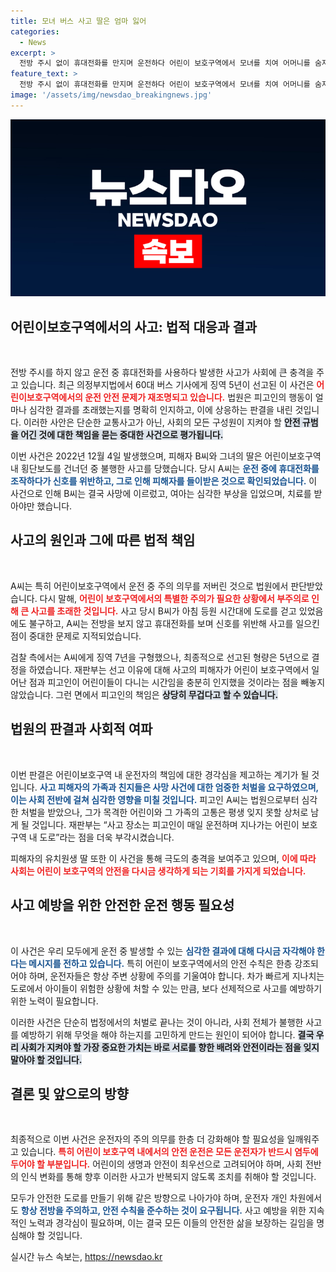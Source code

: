 ```yaml
---
title: 모녀 버스 사고 딸은 엄마 잃어
categories:
  - News
excerpt: >
  전방 주시 없이 휴대전화를 만지며 운전하다 어린이 보호구역에서 모녀를 치여 어머니를 숨지게 한 버스 기사가 징역 5년을 선고받았다. 어린이 보호를 무시한 비극적 사건의 전말이 드러났다!
feature_text: >
  전방 주시 없이 휴대전화를 만지며 운전하다 어린이 보호구역에서 모녀를 치여 어머니를 숨지게 한 버스 기사가 징역 5년을 선고받았다. 어린이 보호를 무시한 비극적 사건의 전말이 드러났다!
image: '/assets/img/newsdao_breakingnews.jpg'
---
```


<p><img src="/assets/img/newsdao_breakingnews.jpg" alt="ranknews 속보" /></p>

<h2 data-ke-size="size26">어린이보호구역에서의 사고: 법적 대응과 결과</h2>

<p data-ke-size="size16">&nbsp;</p>

<p>전방 주시를 하지 않고 운전 중 휴대전화를 사용하다 발생한 사고가 사회에 큰 충격을 주고 있습니다. 최근 의정부지법에서 60대 버스 기사에게 징역 5년이 선고된 이 사건은 <b><span style="color: #ee2323;">어린이보호구역에서의 운전 안전 문제가 재조명되고 있습니다.</span></b> 법원은 피고인의 행동이 얼마나 심각한 결과를 초래했는지를 명확히 인지하고, 이에 상응하는 판결을 내린 것입니다. 이러한 사안은 단순한 교통사고가 아닌, 사회의 모든 구성원이 지켜야 할 <b><span style="background-color: #21538527;">안전 규범을 어긴 것에 대한 책임을 묻는 중대한 사건으로 평가됩니다.</span></b> </p>

<p>이번 사건은 2022년 12월 4일 발생했으며, 피해자 B씨와 그녀의 딸은 어린이보호구역 내 횡단보도를 건너던 중 불행한 사고를 당했습니다. 당시 A씨는 <b><span style="color: #1a5490;">운전 중에 휴대전화를 조작하다가 신호를 위반하고, 그로 인해 피해자를 들이받은 것으로 확인되었습니다.</span></b> 이 사건으로 인해 B씨는 결국 사망에 이르렀고, 여아는 심각한 부상을 입었으며, 치료를 받아야만 했습니다. </p>

<h2 data-ke-size="size26">사고의 원인과 그에 따른 법적 책임</h2>

<p data-ke-size="size16">&nbsp;</p>

<p>A씨는 특히 어린이보호구역에서 운전 중 주의 의무를 저버린 것으로 법원에서 판단받았습니다. 다시 말해, <b><span style="color: #ee2323;">어린이 보호구역에서의 특별한 주의가 필요한 상황에서 부주의로 인해 큰 사고를 초래한 것입니다.</span></b> 사고 당시 B씨가 아침 등원 시간대에 도로를 걷고 있었음에도 불구하고, A씨는 전방을 보지 않고 휴대전화를 보며 신호를 위반해 사고를 일으킨 점이 중대한 문제로 지적되었습니다. </p>

<p>검찰 측에서는 A씨에게 징역 7년을 구형했으나, 최종적으로 선고된 형량은 5년으로 결정을 하였습니다. 재판부는 선고 이유에 대해 사고의 피해자가 어린이 보호구역에서 일어난 점과 피고인이 어린이들이 다니는 시간임을 충분히 인지했을 것이라는 점을 빼놓지 않았습니다. 그런 면에서 피고인의 책임은 <b><span style="background-color: #21538527;">상당히 무겁다고 할 수 있습니다.</span></b> </p>

<h2 data-ke-size="size26">법원의 판결과 사회적 여파</h2>

<p data-ke-size="size16">&nbsp;</p>

<p>이번 판결은 어린이보호구역 내 운전자의 책임에 대한 경각심을 제고하는 계기가 될 것입니다. <b><span style="color: #1a5490;">사고 피해자의 가족과 친지들은 사망 사건에 대한 엄중한 처벌을 요구하였으며, 이는 사회 전반에 걸쳐 심각한 영향을 미칠 것입니다.</span></b> 피고인 A씨는 법원으로부터 심각한 처벌을 받았으나, 그가 목격한 어린이와 그 가족의 고통은 평생 잊지 못할 상처로 남게 될 것입니다. 재판부는 “사고 장소는 피고인이 매일 운전하며 지나가는 어린이 보호구역 내 도로”라는 점을 더욱 부각시켰습니다. </p>

<p>피해자의 유치원생 딸 또한 이 사건을 통해 극도의 충격을 보여주고 있으며, <b><span style="color: #ee2323;">이에 따라 사회는 어린이 보호구역의 안전을 다시금 생각하게 되는 기회를 가지게 되었습니다.</span></b> </p>

<h2 data-ke-size="size26">사고 예방을 위한 안전한 운전 행동 필요성</h2>

<p data-ke-size="size16">&nbsp;</p>

<p>이 사건은 우리 모두에게 운전 중 발생할 수 있는 <b><span style="color: #1a5490;">심각한 결과에 대해 다시금 자각해야 한다는 메시지를 전하고 있습니다.</span></b> 특히 어린이 보호구역에서의 안전 수칙은 한층 강조되어야 하며, 운전자들은 항상 주변 상황에 주의를 기울여야 합니다. 차가 빠르게 지나치는 도로에서 아이들이 위험한 상황에 처할 수 있는 만큼, 보다 선제적으로 사고를 예방하기 위한 노력이 필요합니다.</p>

<p>이러한 사건은 단순히 법정에서의 처벌로 끝나는 것이 아니라, 사회 전체가 불행한 사고를 예방하기 위해 무엇을 해야 하는지를 고민하게 만드는 원인이 되어야 합니다. <b><span style="background-color: #21538527;">결국 우리 사회가 지켜야 할 가장 중요한 가치는 바로 서로를 향한 배려와 안전이라는 점을 잊지 말아야 할 것입니다.</span></b> </p>

<h2 data-ke-size="size26">결론 및 앞으로의 방향</h2>

<p data-ke-size="size16">&nbsp;</p>

<p>최종적으로 이번 사건은 운전자의 주의 의무를 한층 더 강화해야 할 필요성을 일깨워주고 있습니다. <b><span style="color: #ee2323;">특히 어린이 보호구역 내에서의 안전 운전은 모든 운전자가 반드시 염두에 두어야 할 부분입니다.</span></b> 어린이의 생명과 안전이 최우선으로 고려되어야 하며, 사회 전반의 인식 변화를 통해 향후 이러한 사고가 반복되지 않도록 조치를 취해야 할 것입니다. </p>

<p>모두가 안전한 도로를 만들기 위해 같은 방향으로 나아가야 하며, 운전자 개인 차원에서도 <b><span style="color: #1a5490;">항상 전방을 주의하고, 안전 수칙을 준수하는 것이 요구됩니다.</span></b> 사고 예방을 위한 지속적인 노력과 경각심이 필요하며, 이는 결국 모든 이들의 안전한 삶을 보장하는 길임을 명심해야 할 것입니다. </p>

<p data-ke-size="size16"></p>
실시간 뉴스 속보는, <a href="https://newsdao.kr" rel="dofollow">https://newsdao.kr</a>


